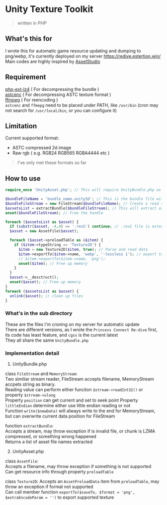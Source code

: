 # Unity Texture Toolkit

> written in PHP

## What's this for
I wrote this for automatic game resource updating and dumping to png/webp, it's currently deployed on my server https://redive.estertion.win/  
Main codes are highly inspired by [AssetStudio](https://github.com/Perfare/AssetStudio)  

## Requirement
[php-ext-lz4](https://github.com/kjdev/php-ext-lz4/) ( For decompressing the bundle )  
[astcenc](https://github.com/ARM-software/astc-encoder/tree/master/Binary) ( For decompressing ASTC texture format )  
[ffmpeg](http://ffmpeg.org/download.html) ( For reencoding )  
`astcenc` and `ffmepg` need to be placed under PATH, like `/usr/bin` (cron may not search for `/usr/local/bin`, or you can configure it)

## Limitation
Current supported format:
- ASTC compressed 2d image
- Raw rgb ( e.g. RGB24 RGB565 RGBA4444 etc )
> I've only met these formats so far

## How to use

```PHP
require_once 'UnityAsset.php'; // This will require UnityBundle.php as it needs FileStream

$bundleFileName = 'bundle_name.unity3d'; // This is the bundle file with file header "UnityFS"
$bundleFileStream = new FileStream($bundleFileName); // Create a read stream
$assetsList = extractBundle($bundleFileStream); // This will extract assets to disk
unset($bundleFileStream); // Free the handle

foreach ($assetsList as $asset) {
  if (substr($asset, -4,4) == '.resS') continue; // .resS file is external data storage file
  $asset = new AssetFile($asset);

  foreach ($asset->preloadTable as &$item) {
    if ($item->typeString == 'Texture2D') {
      $item = new Texture2D($item, true); // Parse and read data
      $item->exportTo($item->name, 'webp', '-lossless 1'); // export to format, with additional encode parameters
      // $item->exportTo($item->name, 'png');
      unset($item); // Free up memory
    }
  }
  $asset->__desctruct();
  unset($asset); // Free up memory
}
foreach ($assetsList as $asset) {
  unlink($asset); // clean up files
}
```

### What's in the sub directory
These are the files I'm croning on my server for automatic update  
There are different versions, as I wrote the `Princess Connect Re:dive` first, its code has least feature, and `cgss` is the current latest  
They all share the same `UnityBundle.php`

### Implementation detail
1. UnityBundle.php

class `FileStream` and `MemoryStream`:  
Two similiar stream reader, FileStream accepts filename, MemoryStream accpets string as binary.  
Reading value can perform either funciton `$stream->readInt32()` or property `$stream->ulong`  
Property `position` can get current and set to seek point
Property `littleEndian` determine either use little endian reading or not  
Function `write($newData)` will always write to the end for MemoryStream, but can overwrite current data position for FileStream  

function `extractBundle`:  
Accepts a stream, may throw exception if is invalid file, or chunk is LZMA compressed, or something wrong happened  
Returns a list of asset file names extracted

2. UnityAsset.php

class `AssetFile`:  
Accepts a filename, may throw exception if something is not supported  
Can get resource info through property `preloadTable`  

class `Texture2D`:
Accepts an `AssetPreloadData` item from `preloadTable`, may throw an exception if format not supported  
Can call member function `exportTo($saveTo, $format = 'png', $extraEncodeParam = '')` to export supported texture
